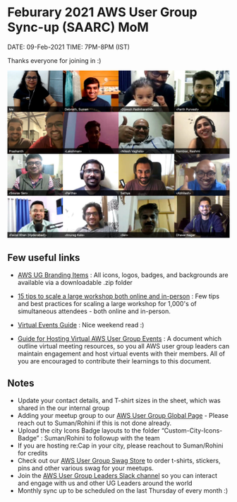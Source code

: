 # Feburary 2021 AWS User Group Sync-up (SAARC) MoM

DATE: 09-Feb-2021 
TIME: 7PM-8PM (IST)

Thanks everyone for joining in :) 

![](img.jpeg) 

## Few useful links 

- [AWS UG Branding Items](https://drive.google.com/file/d/1Ptk_zHFybol2DqEDur3-JAZ87NR4K9G0/view) : All icons, logos, badges, and backgrounds are available via a downloadable .zip folder

- [15 tips to scale a large workshop both online and in-person](https://www.slideshare.net/cfregly/15-tips-to-scale-a-large-aiml-workshop-both-online-and-inperson) : Few tips and best practices for scaling a large workshop for 1,000's of simultaneous attendees - both online and in-person. 

- [Virtual Events Guide](https://dangerouslyawesome.com/2020/04/virtual-events-guide) : Nice weekend read :) 

- [Guide for Hosting Virtual AWS User Group Events](https://docs.google.com/document/d/1gLDcQmBG3cpxm3QEZuDy0mzahuc9FqP2BV0hPQpR9c4/edit) : A document which outline virtual meeting resources, so you all AWS user group leaders can maintain engagement and host virtual events with their members. All of you are encouraged to contribute their learnings to this document. 

## Notes 
- Update your contact details, and T-shirt sizes in the sheet, which was shared in the our internal group 
- Adding your meetup group to our [AWS User Group Global Page](https://aws.amazon.com/developer/community/usergroups/) - Please reach out to Suman/Rohini if this is not done already. 
- Upload the city Icons Badge layouts to the folder “Custom-City-Icons-Badge” : Suman/Rohini to followup with the team 
- If you are hosting re:Cap in your city, please reachout to Suman/Rohini for credits 
- Check out our [AWS User Group Swag Store](https://stores.kotisdesign.com/awsusergroups/sign_in) to order t-shirts, stickers, pins and other various swag for your meetups.
- Join the [AWS User Group Leaders Slack channel](https://aws-usergroup-leaders.slack.com/) so you can interact and engage with us and other UG Leaders around the world
- Monthly sync up to be scheduled on the last Thursday of every month :) 




